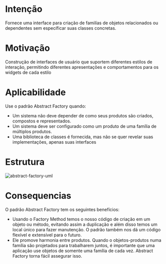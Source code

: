 # Intenção

Fornece uma interface para criação de familías de objetos relacionados ou dependentes sem específicar suas classes concretas.

# Motivação

Construção de interfaces de usuário que suportem diferentes estilos de interação, permitindo diferentes apresentações e comportamentos para os widgets de cada estilo

# Aplicabilidade

Use o padrão Abstract Factory quando:

<ul>
  <li>Um sistema não deve depender de como seus produtos são criados, compostos e representados.</li>
  <li>Um sistema deve ser configurado como um produto de uma família de múltiplos produtos.</li>
  <li>Uma biblioteca de classes é fornecida, mas não se quer revelar suas implementações, apenas suas interfaces</li>
</ul>

# Estrutura 

![abstract-factory-uml](https://user-images.githubusercontent.com/81978099/209192481-58e907c6-0137-4252-851a-ac25d3137410.png)

# Consequencias

O padrão Abstract Factory tem os seguintes benefícios:

<ul>
  <li>Usando o Factory Method temos o nosso código de criação em um objeto ou método, evitando assim a duplicação e além disso temos um local único para fazer manutenção. O padrão também nos dá um código flexível e extensível para o futuro.</li>
  <li>Ele promove harmonia entre produtos. Quando o objetos-produtos numa família são projetados para trabalharem juntos, é importante que uma aplicação use objetos de somente uma família de cada vez. Abstract Factory torna fácil assegurar isso.</li>
</ul>


